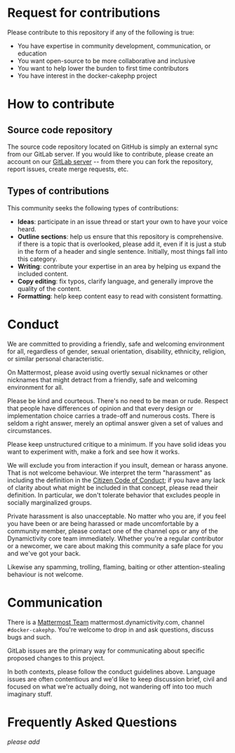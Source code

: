 # Request for contributions

Please contribute to this repository if any of the following is true:
- You have expertise in community development, communication, or education
- You want open-source to be more collaborative and inclusive
- You want to help lower the burden to first time contributors
- You have interest in the docker-cakephp project

# How to contribute

## Source code repository

The source code repository located on GitHub is simply an external sync from our
GitLab server. If you would like to contribute, please create an account on our
[GitLab server](http://gitlab.dynamictivity.com/cakephp/docker-cakephp) -- from
there you can fork the repository, report issues, create merge requests, etc.

## Types of contributions
This community seeks the following types of contributions:

- **Ideas**: participate in an issue thread or start your own to have your voice
heard.
- **Outline sections**: help us ensure that this repository is comprehensive. if
there is a topic that is overlooked, please add it, even if it is just a stub
in the form of a header and single sentence. Initially, most things fall into
this category.
- **Writing**: contribute your expertise in an area by helping us expand the included
content.
- **Copy editing**: fix typos, clarify language, and generally improve the quality
of the content.
- **Formatting**: help keep content easy to read with consistent formatting.

# Conduct

We are committed to providing a friendly, safe and welcoming environment for
all, regardless of gender, sexual orientation, disability, ethnicity, religion,
or similar personal characteristic.

On Mattermost, please avoid using overtly sexual nicknames or other nicknames that
might detract from a friendly, safe and welcoming environment for all.

Please be kind and courteous. There's no need to be mean or rude.
Respect that people have differences of opinion and that every design or
implementation choice carries a trade-off and numerous costs. There is seldom
a right answer, merely an optimal answer given a set of values and
circumstances.

Please keep unstructured critique to a minimum. If you have solid ideas you
want to experiment with, make a fork and see how it works.

We will exclude you from interaction if you insult, demean or harass anyone.
That is not welcome behaviour. We interpret the term "harassment" as
including the definition in the
[Citizen Code of Conduct](http://citizencodeofconduct.org/);
if you have any lack of clarity about what might be included in that concept,
please read their definition. In particular, we don't tolerate behavior that
excludes people in socially marginalized groups.

Private harassment is also unacceptable. No matter who you are, if you feel
you have been or are being harassed or made uncomfortable by a community
member, please contact one of the channel ops or any of the Dynamictivity core team
immediately. Whether you're a regular contributor or a newcomer, we care about
making this community a safe place for you and we've got your back.

Likewise any spamming, trolling, flaming, baiting or other attention-stealing
behaviour is not welcome.

# Communication

There is a [Mattermost Team](http://mattermost.dynamictivity.com/signup_user_complete/?id=pjksr6h977n4zxxyto3ojp8twa) mattermost.dynamictivity.com, channel `#docker-cakephp`. You're
welcome to drop in and ask questions, discuss bugs and such.

GitLab issues are the primary way for communicating about specific proposed
changes to this project.

In both contexts, please follow the conduct guidelines above. Language issues
are often contentious and we'd like to keep discussion brief, civil and focused
on what we're actually doing, not wandering off into too much imaginary stuff.

# Frequently Asked Questions

*please add*